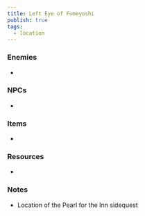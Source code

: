 ```yaml
---
title: Left Eye of Fumeyoshi
publish: true
tags:
  - location
---
```

### Enemies
- 
### NPCs
- 
### Items
- 
### Resources
- 
### Notes
- Location of the Pearl for the Inn sidequest
